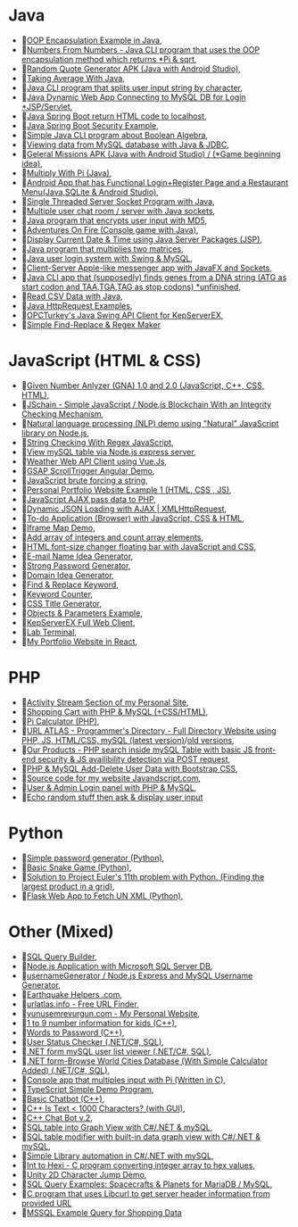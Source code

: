 
# Java
- 💾[OOP Encapsulation Example in Java](https://github.com/yunusemrejr/Java-Encapsulation-Example),
- 💾[Numbers From Numbers - Java CLI program that uses the OOP encapsulation method which returns *Pi & sqrt](https://github.com/yunusemrejr/Java-Numbers-From-Numbers-OOP),
- 💾[Random Quote Generator APK (Java with Android Studio)](https://github.com/yunusemrejr/Random-Quote-Generator-APK),
- 💾[Taking Average With Java](https://github.com/yunusemrejr/Taking-Average-With-Java),
- 💾[Java CLI program that splits user input string by character](https://github.com/yunusemrejr/Java-Split-Input-by-Char-and-Count),
- 💾[Java Dynamic Web App Connecting to MySQL DB for Login *JSP/Servlet](https://github.com/yunusemrejr/Java-JSP-Servlet-Login-Page-MySQL),
- 💾[Java Spring Boot return HTML code to localhost](https://github.com/yunusemrejr/Spring-Boot-Hello-HTML-Response),
- 💾[Java Spring Boot Security Example](https://github.com/yunusemrejr/SpringSecurityDemo),
- 💾[Simple Java CLI program about Boolean Algebra](https://github.com/yunusemrejr/JavaBooleanAlgebraToolCLI),
- 💾[Viewing data from MySQL database with Java & JDBC](https://github.com/yunusemrejr/Java-MySQL-Table-View),
- 💾[Geleral Missions APK (Java with Android Studio) / (*Game beginning idea)](https://github.com/yunusemrejr/Android-App-Simple-Game-Beginning),
- 💾[Multiply With Pi (Java)](https://github.com/yunusemrejr/Java-Code-That-Multiplies-Your-Input-With-Pi),
- 💾[Android App that has Functional Login+Register Page and a Restaurant Menu(Java,SQLite & Android Studio)](https://github.com/yunusemrejr/Android-App-Register-Login-SQLite),
- 💾[Single Threaded Server Socket Program with Java](https://github.com/yunusemrejr/Java-Single-Threaded-Server-Socket-Programming),
- 💾[Multiple user chat room / server with Java sockets](https://github.com/yunusemrejr/Multi-User-Java-Chat-Room),
- 💾[Java program that encrypts user input with MD5](https://github.com/yunusemrejr/MD5-String-Hasher-Java),
- 💾[Adventures On Fire (Console game with Java)](https://github.com/yunusemrejr/AdventuresOnFire),
- 💾[Display Current Date & Time using Java Server Packages (JSP)](https://github.com/yunusemrejr/JSP-Display-Date),
- 💾[Java program that multiplies two matrices](https://github.com/yunusemrejr/Matrix-Multiplication-Java),
- 💾[Java user login system with Swing & MySQL](https://github.com/yunusemrejr/Java-Swing-MySQL-Login),
- 💾[Client-Server Apple-like messenger app with JavaFX and Sockets](https://github.com/yunusemrejr/JavaFX-Chat),
- 💾[Java CLI app that (supposedly) finds genes from a DNA string (ATG as start codon and TAA,TGA,TAG as stop codons) *unfinished](https://github.com/yunusemrejr/Java-DNA-unfinished/blob/main/Main.java),
- 💾[Read CSV Data with Java](https://github.com/yunusemrejr/CSV-Read-Data-Java),
- 💾[Java HttpRequest Examples](https://github.com/yunusemrejr/JavaHttpRequestExamples),
- 💾[OPCTurkey's Java Swing API Client for KepServerEX](https://github.com/yunusemrejr/OPCTurkey_KepServerEX-Desktop-API-Client),
- 💾[Simple Find-Replace & Regex Maker](https://github.com/yunusemrejr/Java-Simple-Find-Replace-and-Regex-Maker)

# JavaScript (HTML & CSS)
- 💾[Given Number Anlyzer (GNA) 1.0 and 2.0 (JavaScript, C++, CSS, HTML)](https://github.com/yunusemrejr/Given-Number-Anlyzer-GNA-1.0-and-2.0-JavaScript-C-CSS-HTML-),
- 💾[JSchain - Simple JavaScript / Node.js Blockchain With an Integrity Checking Mechanism](https://github.com/yunusemrejr/JSchain---Simple-JavaScript-Node.js-Blockchain-With-an-Integrity-Checking-Mechanism),
- 💾[Natural language processing (NLP) demo using "Natural" JavaScript library on Node.js](https://github.com/yunusemrejr/NLP-With-Natural-JS),
- 💾[String Checking With Regex JavaScript](https://github.com/yunusemrejr/String-Check-REGEX-JS),
- 💾[View mySQL table via Node.js express server](https://github.com/yunusemrejr/NodeJS-View-mySQL-Table),
- 💾[Weather Web API Client using Vue.Js](https://github.com/yunusemrejr/Vue-Js-Weather-App),
- 💾[GSAP ScrollTrigger Angular Demo](https://github.com/yunusemrejr/Moving-Labels-Frontend-Demo-GSAP-ScrollTrigger-and-Angular),
- 💾[JavaScript brute forcing a string](https://github.com/yunusemrejr/Brute-Forcing-A-JS-String),
- 💾[Personal Portfolio Website Example 1 (HTML, CSS , JS)](https://github.com/yunusemrejr/YEVJR-CYOU),
- 💾[JavaScript AJAX pass data to PHP](https://github.com/yunusemrejr/JavaScript-AJAX-pass-data-to-PHP),
- 💾[Dynamic JSON Loading with AJAX | XMLHttpRequest](https://github.com/yunusemrejr/Dynamic-JSON-Loading-with-AJAX-XMLHttpRequest),
- 💾[To-do Application (Browser) with JavaScript, CSS & HTML](https://github.com/yunusemrejr/to-do-app-JS),
- 💾[Iframe Map Demo](https://github.com/yunusemrejr/iframe-map-demo-html),
- 💾[Add array of integers and count array elements](https://github.com/yunusemrejr/JS_add_array_integers_and_count), 
- 💾[HTML font-size changer floating bar with JavaScript and CSS](https://github.com/yunusemrejr/JS-webpage-font-size-changer),
- 💾[E-mail Name Idea Generator](https://github.com/yunusemrejr/emailnamegenerator),
- 💾[Strong Password Generator](https://github.com/yunusemrejr/strongpasswordgenerator),
- 💾[Domain Idea Generator](https://github.com/yunusemrejr/domainideagenerator),
- 💾[Find & Replace Keyword](https://github.com/yunusemrejr/findandreplacekw),
- 💾[Keyword Counter](https://github.com/yunusemrejr/keywordcounterJS),
- 💾[CSS Title Generator](https://github.com/yunusemrejr/css-title-generator-JS),
- 💾[Objects & Parameters Example](https://github.com/yunusemrejr/javascript-objects-example-for-loop),
- 💾[KepServerEX Full Web Client](https://github.com/yunusemrejr/KepServerEX-Full-Web-API-Client),
- 💾[Lab Terminal](https://github.com/yunusemrejr/lab-gorbio),
-  💾[My Portfolio Website in React](https://github.com/yunusemrejr/yunusemrevurgunWebsiteReact),


# PHP
- 💾[Activity Stream Section of my Personal Site](https://github.com/yunusemrejr/ActivityStreamSection),
- 💾[Shopping Cart with PHP & MySQL (+CSS/HTML)](https://github.com/yunusemrejr/PHP-MySQL-Shopping-Cart),
- 💾[Pi Calculator (PHP)](https://github.com/yunusemrejr/PHP-Pi),
- 💾[URL ATLAS - Programmer's Directory - Full Directory Website using PHP, JS, HTML/CSS, mySQL (latest version)](https://github.com/yunusemrejr/URL-ATLAS-new)/[old versions](https://github.com/yunusemrejr/URL-ATLAS), 
- 💾[Our Products - PHP search inside mySQL Table with basic JS front-end security & JS availibility detection via POST request](https://github.com/yunusemrejr/Our-Products---PHP-search-inside-mySQL-Table-with-basic-security),
- 💾[PHP & MySQL Add-Delete User Data with Bootstrap CSS](https://github.com/yunusemrejr/PHP-Add-Delete-MySQL-new),
- 💾[Source code for my website Javandscript.com](https://github.com/yunusemrejr/javandscript.com),
- 💾[User & Admin Login panel with PHP & MySQL](https://github.com/yunusemrejr/PHP-Admin-User-Login),
- 💾[Echo random stuff then ask & display user input](https://github.com/yunusemrejr/PHP_print_stuff_and_ask_display_input)


# Python
- 💾[Simple password generator (Python)](https://github.com/yunusemrejr/Simple-password-generator-Python-),
- 💾[Basic Snake Game (Python)](https://github.com/yunusemrejr/Basic-Snake-Game),
- 💾[Solution to Project Euler's 11th problem with Python. (Finding the largest product in a grid)](https://github.com/yunusemrejr/Python-ProjectEuler-Problem-11-Find-Largest-Product-In-a-Grid),
- 💾[Flask Web App to Fetch UN XML (Python)](https://github.com/yunusemrejr/FlaskDemoUNXMLFetch),



# Other (Mixed)
- 💾[SQL Query Builder](https://github.com/yunusemrejr/SQL-Query-Builder),
- 💾[Node.js Application with Microsoft SQL Server DB](https://github.com/yunusemrejr/SQL-SERVER-NODEJS),
- 💾[usernameGenerator / Node.js Express and MySQL Username Generator](https://github.com/yunusemrejr/usernameGenerator),
- 💾[Earthquake Helpers .com](https://github.com/yunusemrejr/earthquakehelpersdotcom
),
- 💾[urlatlas.info - Free URL Finder](https://github.com/yunusemrejr/urlatlas-info-free-url-finder
),
- 💾[yunusemrevurgun.com - My Personal Website](https://github.com/yunusemrejr/yunusemrevurgun-com
),
- 💾[1 to 9 number information for kids (C++)](https://github.com/yunusemrejr/1-to-9-number-information),
- 💾[Words to Password (C++)](https://github.com/yunusemrejr/Worlds-to-Password-CPP),
- 💾[User Status Checker (.NET/C#, SQL)](https://github.com/yunusemrejr/User-Status-Checker),
- 💾[.NET form mySQL user list viewer (.NET/C#, SQL)](https://github.com/yunusemrejr/.NET-form-mySQL-user-list-viewer),
- 💾[.NET form-Browse World Cities Database (With Simple Calculator Added) (.NET/C#, SQL)](https://github.com/yunusemrejr/dotNET-Csharp-BrowseWorldDB),
- 💾[Console app that multiples input with Pi (Written in C)](https://github.com/yunusemrejr/C-program-that-multiplies-with-Pi),
- 💾[TypeScript Simple Demo Program](https://github.com/yunusemrejr/TypeScript-Simple-Demo),
- 💾[Basic Chatbot (C++)](https://github.com/yunusemrejr/Chat-Bot-With-Cpp),
- 💾[C++ Is Text < 1000 Characters? (with GUI)](https://github.com/yunusemrejr/Text-Length-1000-or-Not--),
- 💾[C++ Chat Bot v.2](https://github.com/yunusemrejr/Chat-Bot-v2-Cpp), 
- 💾[SQL table into Graph View with C#/.NET & mySQL](https://github.com/yunusemrejr/Chart-C--NET-and-SQL),
- 💾[SQL table modifier with built-in data graph view with C#/.NET & mySQL](https://github.com/yunusemrejr/C-SHARP-USER-MANAGE-data-graphs),
- 💾[Simple Library automation in C#/.NET with mySQL](https://github.com/yunusemrejr/Cs-dotNET-Library-Automation-TR),
- 💾[Int to Hexi - C program converting integer array to hex values](https://github.com/yunusemrejr/C-program-decimal-to-hexidecimal),
- 💾[Unity 2D Character Jump Demo](https://github.com/yunusemrejr/Unity-Jumping-Character-Demo),
- 💾[SQL Query Examples: Spacecrafts & Planets for MariaDB / MySQL](https://github.com/yunusemrejr/SQL-Examples-11-23-2022/blob/main/space-stuff.sql),
- 💾[C program that uses Libcurl to get server header information from provided URL](https://github.com/yunusemrejr/C_libcurl_get_server_header_from_url)
- 💾[MSSQL Example Query for Shopping Data](https://github.com/yunusemrejr/MSSQL-demo-shopping-db-example)
